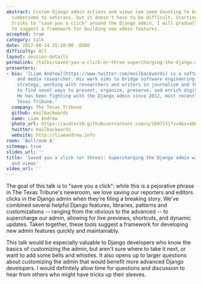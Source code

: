 ```yaml
---
abstract: Custom Django admin actions and views can seem daunting to beginners and
  cumbersome to veterans, but it doesn't have to be difficult. Starting with some
  tricks to "save you a click" around the Django admin, I will gradually combine them
  to suggest a framework for building new admin features.
accepted: true
category: talk
date: 2017-08-14 15:10:00 -0500
difficulty: All
layout: session-details
permalink: /talks/saved-you-a-click-or-three-supercharging-the-django-admin-with-actions-and-views/
presenters:
- bio: '[Liam Andrew](https://www.twitter.com/mailbackwards) is a software developer
    and media researcher. His work aims to bridge software engineering and content
    strategy, working with researchers and writers in journalism and the humanities
    to find novel ways to present, organize, preserve, and enrich digital stories.
    He has been fighting with the Django admin since 2012, most recently with The
    Texas Tribune.'
  company: The Texas Tribune
  github: mailbackwards
  name: Liam Andrew
  photo_url: https://avatars0.githubusercontent.com/u/1697151?v=4&s=400
  twitter: mailbackwards
  website: http://liamandrew.info
room: 'Ballroom A'
sitemap: true
slides_url: ''
title: 'Saved you a click (or three): Supercharging the Django admin with actions
  and views'
video_url: ''
---
```


The goal of this talk is to "save you a click": while this is a pejorative phrase in The Texas Tribune's newsroom, we love saving our reporters and editors clicks in the Django admin when they're filing a breaking story. We've combined several helpful Django features, libraries, patterns and customizations -- ranging from the obvious to the advanced -- to supercharge our admin, allowing for live previews, shortcuts, and dynamic updates. Taken together, these tools suggest a framework for developing new admin features quickly and maintainably.

This talk would be especially valuable to Django developers who know the basics of customizing the admin, but aren't sure where to take it next, or want to add some bells and whistles. It also opens up to larger questions about customizing the admin that would benefit more advanced Django developers. I would definitely allow time for questions and discussion to hear from others who might have tricks up their sleeves.
